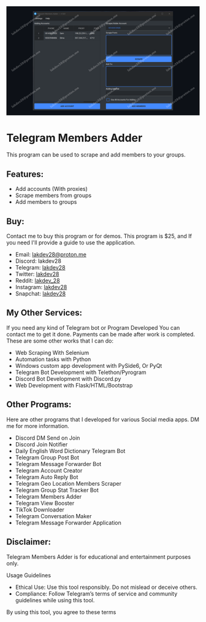<img src='/TelegramMembersAdder.png'>

# Telegram Members Adder

This program can be used to scrape and add members to your groups.

## Features:
- Add accounts (With proxies)
- Scrape members from groups
- Add members to groups

## Buy:
Contact me to buy this program or for demos. This program is $25, and If you need I'll provide a guide to use the application.
- Email: [lakdev28@proton.me](mailto:lakdev28@proton.me)
- Discord: lakdev28
- Telegram: [lakdev28](https://t.me/lakdev28)
- Twitter: [lakdev28](https://twitter.com/lakdev28)
- Reddit: [lakdev_28](https://www.reddit.com/user/lakdev_28)
- Instagram: [lakdev28](https://www.instagram.com/lakdev28)
- Snapchat: [lakdev28](https://www.snapchat.com/add/lakdev28)

## My Other Services:
If you need any kind of Telegram bot or Program Developed You can contact me to get it done. Payments can be made after work is completed. These are some other works that I can do:
- Web Scraping With Selenium
- Automation tasks with Python
- Windows custom app development with PySide6, Or PyQt
- Telegram Bot Development with Telethon/Pyrogram
- Discord Bot Development with Discord.py
- Web Development with Flask/HTML/Bootstrap

## Other Programs:
Here are other programs that I developed for various Social media apps. DM me for more information.
- Discord DM Send on Join
- Discord Join Notifier
- Daily English Word Dictionary Telegram Bot
- Telegram Group Post Bot
- Telegram Message Forwarder Bot
- Telegram Account Creator
- Telegram Auto Reply Bot
- Telegram Geo Location Members Scraper
- Telegram Group Stat Tracker Bot
- Telegram Members Adder
- Telegram View Booster
- TikTok Downloader
- Telegram Conversation Maker
- Telegram Message Forwarder Application

## Disclaimer:
Telegram Members Adder is for educational and entertainment purposes only.

Usage Guidelines

- Ethical Use: Use this tool responsibly. Do not mislead or deceive others.
- Compliance: Follow Telegram’s terms of service and community guidelines while using this tool.

By using this tool, you agree to these terms
